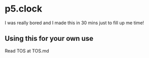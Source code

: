 # p5.clock
I was really bored and I made this in 30 mins just to fill up me time!

## Using this for your own use
Read TOS at TOS.md